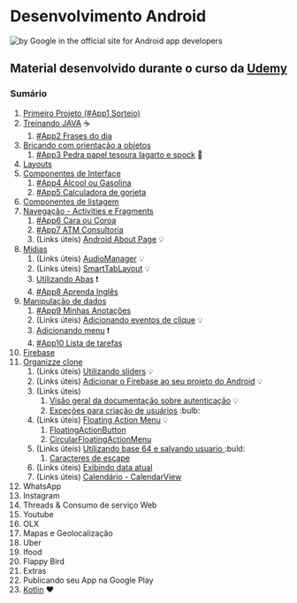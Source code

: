 # Desenvolvimento Android

![by Google in the official site for Android app developers](https://developer.android.com/studio/images/studio-homepage-hero.jpg)

## Material desenvolvido durante o curso da [Udemy](https://www.udemy.com/curso-de-desenvolvimento-android-oreo/)

### Sumário 

1. [Primeiro Projeto (#App1 Sorteio)](https://github.com/andermelo/udemy-desenvolvimento-android/tree/master/PrimeiroProjeto)
1. [Treinando JAVA](https://github.com/andermelo/udemy-desenvolvimento-android/tree/master/TreinandoJAVA) :coffee:
   1. [#App2 Frases do dia](https://github.com/andermelo/udemy-desenvolvimento-android/tree/master/TreinandoJAVA/FrasesDoDia)
1. [Bricando com orientação a objetos](https://github.com/andermelo/udemy-desenvolvimento-android/tree/master/OrientacaoObjeto/classesMetodos)
   1. [#App3 Pedra papel tesoura lagarto e spock](https://github.com/andermelo/udemy-desenvolvimento-android/tree/master/OrientacaoObjeto/Pedrapapeltesoura) :metal:
1. [Layouts](https://github.com/andermelo/udemy-desenvolvimento-android/tree/master/Layouts)
1. [Componentes de Interface](https://github.com/andermelo/udemy-desenvolvimento-android/tree/master/Componentesdeinterface)
   1. [#App4 Álcool ou Gasolina](https://github.com/andermelo/udemy-desenvolvimento-android/tree/master/Componentesdeinterface/Alcoolougasolina)
   1. [#App5 Calculadora de gorjeta](https://github.com/andermelo/udemy-desenvolvimento-android/tree/master/Componentesdeinterface/Calcgorjeta)   
1. [Componentes de listagem](https://github.com/andermelo/udemy-desenvolvimento-android/tree/master/CompListagem)
1. [Navegação - Activities e Fragments](https://github.com/andermelo/udemy-desenvolvimento-android/tree/master/nav-ActivitiesFragments)
   1. [#App6 Cara ou Coroa](https://github.com/andermelo/udemy-desenvolvimento-android/tree/master/nav-ActivitiesFragments/Caraoucoroa) 
   1. [#App7 ATM Consultoria](https://github.com/andermelo/udemy-desenvolvimento-android/tree/master/nav-ActivitiesFragments/ATMConsultoria)
   1. (Links úteis) [Android About Page](https://github.com/medyo/android-about-page) :bulb:
1. [Mídias](https://github.com/andermelo/udemy-desenvolvimento-android/tree/master/Midias)
   1. (Links úteis) [AudioManager](https://developer.android.com/reference/android/media/AudioManager) :bulb:
   1. (Links úteis) [SmartTabLayout](https://github.com/ogaclejapan/SmartTabLayout/) :bulb:
   1. [Utilizando Abas](https://github.com/andermelo/udemy-desenvolvimento-android/tree/master/Midias/Abas) :exclamation:
   1. [#App8 Aprenda Inglês](https://github.com/andermelo/udemy-desenvolvimento-android/tree/master/Midias/AprendaIngles)
1. [Manipulação de dados](https://github.com/andermelo/udemy-desenvolvimento-android/tree/master/ManipulacaoDados/)
   1. [#App9 Minhas Anotações](https://github.com/andermelo/udemy-desenvolvimento-android/tree/master/ManipulacaoDados/MinhasAnotacoes)
   1. (Links úteis) [Adicionando eventos de clique](https://github.com/jamiltondamasceno/RecyclerItemClickListener/blob/master/RecyclerItemClickListener.java) :bulb:
   1. [Adicionando menu](https://github.com/andermelo/udemy-desenvolvimento-android/tree/master/ManipulacaoDados/Menus) :exclamation:
   1. [#App10 Lista de tarefas](https://github.com/andermelo/udemy-desenvolvimento-android/tree/master/ManipulacaoDados/ListadeTarefas)
1. [Firebase](https://github.com/andermelo/udemy-desenvolvimento-android/tree/master/Firebase/FirebaseApp)
1. [Organizze clone](https://github.com/andermelo/udemy-desenvolvimento-android/tree/master/Organizze)
   1. (Links úteis) [Utilizando sliders](https://github.com/heinrichreimer/material-intro) :bulb:
   1. (Links úteis) [Adicionar o Firebase ao seu projeto do Android](https://firebase.google.com/docs/android/setup?authuser=0) :bulb:
   1. (Links úteis) 
      1. [Visão geral da documentação sobre autenticação](https://firebase.google.com/docs/reference/android/com/google/firebase/auth/package-summary) :bulb:
      1. [Exceções para criação de usuários](https://firebase.google.com/docs/reference/android/com/google/firebase/auth/FirebaseAuth#createUserWithEmailAndPassword(java.lang.String,%20java.lang.String)) :bulb:
   1. (Links úteis) [Floating Action Menu](https://github.com/Clans/FloatingActionButton) :bulb:
      1. [FloatingActionButton](https://github.com/futuresimple/android-floating-action-button)
      1. [CircularFloatingActionMenu](https://github.com/oguzbilgener/CircularFloatingActionMenu)
   1. (Links úteis) [Utilizando base 64 e salvando usuario ](https://www.base64decode.org/) :buld:
      1. [Caracteres de escape](http://docs.oracle.com/javase/specs/jls/se7/html/jls-3.html#jls-3.10.6)
   1. (Links úteis) [Exibindo data atual](https://docs.oracle.com/javase/7/docs/api/java/text/SimpleDateFormat.html)
   1. (Links úteis) [Calendário - CalendarView](https://github.com/prolificinteractive/material-calendarview)
1. WhatsApp
1. Instagram
1. Threads & Consumo de serviço Web
1. Youtube
1. OLX
1. Mapas e Geolocalização
1. Uber
1. Ifood
1. Flappy Bird
1. Extras
1. Publicando seu App na Google Play
1. [Kotlin](/Kotlin) :heart:
